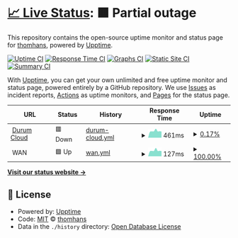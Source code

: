 # [📈 Live Status](https://thomhans.github.io/uptime): <!--live status--> **🟧 Partial outage**

This repository contains the open-source uptime monitor and status page for [thomhans](https://thomhans.github.io/uptime), powered by [Upptime](https://github.com/upptime/upptime).

[![Uptime CI](https://github.com/thomhans/uptime/workflows/Uptime%20CI/badge.svg)](https://github.com/thomhans/uptime/actions?query=workflow%3A%22Uptime+CI%22)
[![Response Time CI](https://github.com/thomhans/uptime/workflows/Response%20Time%20CI/badge.svg)](https://github.com/thomhans/uptime/actions?query=workflow%3A%22Response+Time+CI%22)
[![Graphs CI](https://github.com/thomhans/uptime/workflows/Graphs%20CI/badge.svg)](https://github.com/thomhans/uptime/actions?query=workflow%3A%22Graphs+CI%22)
[![Static Site CI](https://github.com/thomhans/uptime/workflows/Static%20Site%20CI/badge.svg)](https://github.com/thomhans/uptime/actions?query=workflow%3A%22Static+Site+CI%22)
[![Summary CI](https://github.com/thomhans/uptime/workflows/Summary%20CI/badge.svg)](https://github.com/thomhans/uptime/actions?query=workflow%3A%22Summary+CI%22)

With [Upptime](https://upptime.js.org), you can get your own unlimited and free uptime monitor and status page, powered entirely by a GitHub repository. We use [Issues](https://github.com/thomhans/uptime/issues) as incident reports, [Actions](https://github.com/thomhans/uptime/actions) as uptime monitors, and [Pages](https://thomhans.github.io/uptime) for the status page.

<!--start: status pages-->
<!-- This summary is generated by Upptime (https://github.com/upptime/upptime) -->
<!-- Do not edit this manually, your changes will be overwritten -->
<!-- prettier-ignore -->
| URL | Status | History | Response Time | Uptime |
| --- | ------ | ------- | ------------- | ------ |
| <img alt="" src="https://favicons.githubusercontent.com/cloud.durum.biz" height="13"> [Durum Cloud](https://cloud.durum.biz) | 🟥 Down | [durum-cloud.yml](https://github.com/thomhans/uptime/commits/HEAD/history/durum-cloud.yml) | <details><summary><img alt="Response time graph" src="./graphs/durum-cloud/response-time-week.png" height="20"> 461ms</summary><br><a href="https://thomhans.github.io/uptime/history/durum-cloud"><img alt="Response time 440" src="https://img.shields.io/endpoint?url=https%3A%2F%2Fraw.githubusercontent.com%2Fthomhans%2Fuptime%2FHEAD%2Fapi%2Fdurum-cloud%2Fresponse-time.json"></a><br><a href="https://thomhans.github.io/uptime/history/durum-cloud"><img alt="24-hour response time 483" src="https://img.shields.io/endpoint?url=https%3A%2F%2Fraw.githubusercontent.com%2Fthomhans%2Fuptime%2FHEAD%2Fapi%2Fdurum-cloud%2Fresponse-time-day.json"></a><br><a href="https://thomhans.github.io/uptime/history/durum-cloud"><img alt="7-day response time 461" src="https://img.shields.io/endpoint?url=https%3A%2F%2Fraw.githubusercontent.com%2Fthomhans%2Fuptime%2FHEAD%2Fapi%2Fdurum-cloud%2Fresponse-time-week.json"></a><br><a href="https://thomhans.github.io/uptime/history/durum-cloud"><img alt="30-day response time 428" src="https://img.shields.io/endpoint?url=https%3A%2F%2Fraw.githubusercontent.com%2Fthomhans%2Fuptime%2FHEAD%2Fapi%2Fdurum-cloud%2Fresponse-time-month.json"></a><br><a href="https://thomhans.github.io/uptime/history/durum-cloud"><img alt="1-year response time 440" src="https://img.shields.io/endpoint?url=https%3A%2F%2Fraw.githubusercontent.com%2Fthomhans%2Fuptime%2FHEAD%2Fapi%2Fdurum-cloud%2Fresponse-time-year.json"></a></details> | <details><summary><a href="https://thomhans.github.io/uptime/history/durum-cloud">0.17%</a></summary><a href="https://thomhans.github.io/uptime/history/durum-cloud"><img alt="All-time uptime 0.01%" src="https://img.shields.io/endpoint?url=https%3A%2F%2Fraw.githubusercontent.com%2Fthomhans%2Fuptime%2FHEAD%2Fapi%2Fdurum-cloud%2Fuptime.json"></a><br><a href="https://thomhans.github.io/uptime/history/durum-cloud"><img alt="24-hour uptime 1.18%" src="https://img.shields.io/endpoint?url=https%3A%2F%2Fraw.githubusercontent.com%2Fthomhans%2Fuptime%2FHEAD%2Fapi%2Fdurum-cloud%2Fuptime-day.json"></a><br><a href="https://thomhans.github.io/uptime/history/durum-cloud"><img alt="7-day uptime 0.17%" src="https://img.shields.io/endpoint?url=https%3A%2F%2Fraw.githubusercontent.com%2Fthomhans%2Fuptime%2FHEAD%2Fapi%2Fdurum-cloud%2Fuptime-week.json"></a><br><a href="https://thomhans.github.io/uptime/history/durum-cloud"><img alt="30-day uptime 1.42%" src="https://img.shields.io/endpoint?url=https%3A%2F%2Fraw.githubusercontent.com%2Fthomhans%2Fuptime%2FHEAD%2Fapi%2Fdurum-cloud%2Fuptime-month.json"></a><br><a href="https://thomhans.github.io/uptime/history/durum-cloud"><img alt="1-year uptime 0.01%" src="https://img.shields.io/endpoint?url=https%3A%2F%2Fraw.githubusercontent.com%2Fthomhans%2Fuptime%2FHEAD%2Fapi%2Fdurum-cloud%2Fuptime-year.json"></a></details>
| <img alt="" src="https://favicons.githubusercontent.com/null" height="13"> WAN | 🟩 Up | [wan.yml](https://github.com/thomhans/uptime/commits/HEAD/history/wan.yml) | <details><summary><img alt="Response time graph" src="./graphs/wan/response-time-week.png" height="20"> 127ms</summary><br><a href="https://thomhans.github.io/uptime/history/wan"><img alt="Response time 127" src="https://img.shields.io/endpoint?url=https%3A%2F%2Fraw.githubusercontent.com%2Fthomhans%2Fuptime%2FHEAD%2Fapi%2Fwan%2Fresponse-time.json"></a><br><a href="https://thomhans.github.io/uptime/history/wan"><img alt="24-hour response time 118" src="https://img.shields.io/endpoint?url=https%3A%2F%2Fraw.githubusercontent.com%2Fthomhans%2Fuptime%2FHEAD%2Fapi%2Fwan%2Fresponse-time-day.json"></a><br><a href="https://thomhans.github.io/uptime/history/wan"><img alt="7-day response time 127" src="https://img.shields.io/endpoint?url=https%3A%2F%2Fraw.githubusercontent.com%2Fthomhans%2Fuptime%2FHEAD%2Fapi%2Fwan%2Fresponse-time-week.json"></a><br><a href="https://thomhans.github.io/uptime/history/wan"><img alt="30-day response time 121" src="https://img.shields.io/endpoint?url=https%3A%2F%2Fraw.githubusercontent.com%2Fthomhans%2Fuptime%2FHEAD%2Fapi%2Fwan%2Fresponse-time-month.json"></a><br><a href="https://thomhans.github.io/uptime/history/wan"><img alt="1-year response time 127" src="https://img.shields.io/endpoint?url=https%3A%2F%2Fraw.githubusercontent.com%2Fthomhans%2Fuptime%2FHEAD%2Fapi%2Fwan%2Fresponse-time-year.json"></a></details> | <details><summary><a href="https://thomhans.github.io/uptime/history/wan">100.00%</a></summary><a href="https://thomhans.github.io/uptime/history/wan"><img alt="All-time uptime 100.00%" src="https://img.shields.io/endpoint?url=https%3A%2F%2Fraw.githubusercontent.com%2Fthomhans%2Fuptime%2FHEAD%2Fapi%2Fwan%2Fuptime.json"></a><br><a href="https://thomhans.github.io/uptime/history/wan"><img alt="24-hour uptime 100.00%" src="https://img.shields.io/endpoint?url=https%3A%2F%2Fraw.githubusercontent.com%2Fthomhans%2Fuptime%2FHEAD%2Fapi%2Fwan%2Fuptime-day.json"></a><br><a href="https://thomhans.github.io/uptime/history/wan"><img alt="7-day uptime 100.00%" src="https://img.shields.io/endpoint?url=https%3A%2F%2Fraw.githubusercontent.com%2Fthomhans%2Fuptime%2FHEAD%2Fapi%2Fwan%2Fuptime-week.json"></a><br><a href="https://thomhans.github.io/uptime/history/wan"><img alt="30-day uptime 100.00%" src="https://img.shields.io/endpoint?url=https%3A%2F%2Fraw.githubusercontent.com%2Fthomhans%2Fuptime%2FHEAD%2Fapi%2Fwan%2Fuptime-month.json"></a><br><a href="https://thomhans.github.io/uptime/history/wan"><img alt="1-year uptime 100.00%" src="https://img.shields.io/endpoint?url=https%3A%2F%2Fraw.githubusercontent.com%2Fthomhans%2Fuptime%2FHEAD%2Fapi%2Fwan%2Fuptime-year.json"></a></details>

<!--end: status pages-->

[**Visit our status website →**](https://thomhans.github.io/uptime)

## 📄 License

- Powered by: [Upptime](https://github.com/upptime/upptime)
- Code: [MIT](./LICENSE) © [thomhans](https://thomhans.github.io/uptime)
- Data in the `./history` directory: [Open Database License](https://opendatacommons.org/licenses/odbl/1-0/)
